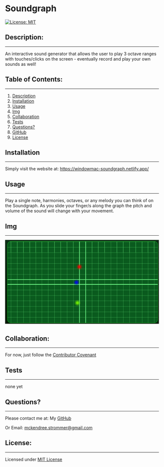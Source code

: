 # Soundgraph
  [![License: MIT](https://img.shields.io/badge/License-MIT-yellow.svg)](https://opensource.org/licenses/MIT)

  ## Description:
  ___
  An interactive sound generator that allows the user to play 3 octave ranges with touches/clicks on the screen - eventually record and play your own sounds as well!

  ## Table of Contents:
  ___
  1) [Description](#description)
  2) [Installation](#installation)
  3) [Usage](#usage)
  4) [Img](#img)
  5) [Collaboration](#collaboration)
  6) [Tests](#tests)
  7) [Questions?](#questions?)
  8) [GitHub](#gitHub)
  9) [License](#license)

  ## Installation
  ___
  Simply visit the website at: https://windowmac-soundgraph.netlify.app/

  ## Usage
  ___
  Play a single note, harmonies, octaves, or any melody you can think of on the Soundgraph. As you slide your finger/s along the graph the pitch and volume of the sound will change with your movement.

  ## Img
  ___
  ![Play Demo](./dev-img/soundgraph-play.png)

  ## Collaboration:
  ___
  For now, just follow the [Contributor Covenant](https://www.contributor-covenant.org/)

  ## Tests
  ___
  none yet

  ## Questions?
  ___
  Please contact me at:
  My [GitHub](https://github.com/Windowmac)
  
  Or Email:
  <mckendree.strommer@gmail.com>

  
  ## License: 
  ___
  Licensed under [MIT License](https://opensource.org/licenses/MIT)